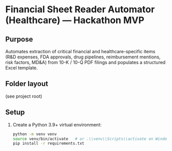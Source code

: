 # Financial Sheet Reader Automator (Healthcare) — Hackathon MVP

## Purpose

Automates extraction of critical financial and healthcare-specific items (R&D expenses, FDA approvals, drug pipelines, reimbursement mentions, risk factors, MD&A) from 10-K / 10-Q PDF filings and populates a structured Excel template.

## Folder layout

(see project root)

## Setup

1. Create a Python 3.9+ virtual environment:
   ```bash
   python -m venv venv
   source venv/bin/activate   # or .\\venv\\Scripts\\activate on Windows
   pip install -r requirements.txt
   ```
